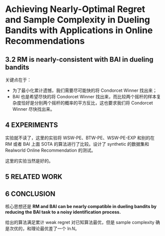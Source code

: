 # Achieving Nearly-Optimal Regret and Sample Complexity in Dueling Bandits with Applications in Online Recommendations

## 3.2 RM is nearly-consistent with BAI in dueling bandits

关键点在于：

- 为了最小化累计遗憾，我们需要尽可能快的将 Condorcet Winner 找出来；
- BAI 也是希望尽快的将 Condorcet Winner 找出来，而比较两个摇杆的样本复杂度恰好是分别两个摇杆的概率的平方反比，这也要求我们将 Condorcet Winner 尽快找出来。

## 4 EXPERIMENTS

实验就不读了，这里的实验将 WSW-PE、BTW-PE、WSW-PE-EXP 和别的在 RM 或者 BAI 上面 SOTA 的算法进行了比较。设计了 synthetic 的数据集和 Realworld Online Recommendation 的测试。

这里的实验当然是好的。

## 5 RELATED WORK


## 6 CONCLUSION

核心思想还是 **RM and BAI can be nearly compatible in dueling bandits by reducing the BAI task to a noisy identification process.**

给出的算法满足累计 weak regret 对已知算法最优，但是 sample complexity 确是次优的，和理论最优差了一个 $\ln N$。



